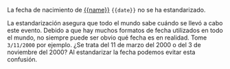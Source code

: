 La fecha de nacimiento de [{{name}}](https://familysearch.org/tree/person/{{pid}}/details) `{{date}}` no se ha estandarizado.

La estandarización asegura que todo el mundo sabe cuándo se llevó a cabo este evento.
Debido a que hay muchos formatos de fecha utilizados en todo el mundo, no siempre puede ser obvio qué fecha es en realidad.
Tome `3/11/2000` por ejemplo. ¿Se trata del 11 de marzo del 2000 o del 3 de noviembre del 2000?
Al estandarizar la fecha podemos evitar esta confusión.